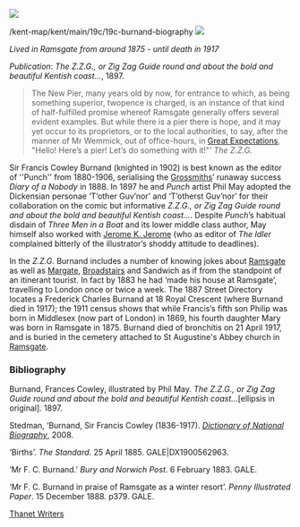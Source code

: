 <a href="https://dev.visual-essays.app"><img src="https://dev-visual-essays.netlify.app/images/ve-button.png"></a> <param ve-config title=" " author=" " layout="vtl" banner=" ">

<param ve-map primary center="Q" zoom="10">
<param ve-image url="" label="" attribution="">
<param ve-entity eid="Q" aliases="">

/kent-map/kent/main/19c/19c-burnand-biography
<a href="https://dev.visual-essays.app"><img src="https://dev-visual-essays.netlify.app/images/ve-button.png"></a> <param ve-config title=" F. C. Burnand (1836-1917)" author="Professor Carolyn Oulton" layout="vtl" banner="https://upload.wikimedia.org/wikipedia/commons/b/b4/Robert_Jacob_Hamerton_-_Poster_for_F._C._Burnand_and_Arthur_Sullivan%27s_The_Contrabandista.jpg">

<param ve-entity eid="Q736439" aliases="Ramsgate">
<param ve-entity eid="Q618045" aliases="Margate">
<param ve-entity eid="Q922739" aliases="Broadstairs">
<param ve-entity eid="Q26163" aliases="Sandwich">
<param ve-entity eid="Q 106436730" aliases=" 18 Royal Crescent">

*Lived in Ramsgate from around 1875 - until death in 1917*
<param ve-image url="https://upload.wikimedia.org/wikipedia/commons/e/e8/Portrait_of_F._C._Burnand.jpg" label="Portrait of F. C. Burnand.jpg" attribution="Elliott & Fry, Public domain, via Wikimedia Commons">

*Publication*: _The Z.Z.G., or Zig Zag Guide round and about the bold and beautiful Kentish coast…_, 1897. 

>The New Pier, many years old by now, for entrance to which, as being something superior, twopence is charged, is an instance of that kind of half-fulfilled promise whereof Ramsgate generally offers several evident examples. But while there is a pier there is hope, and it may yet occur to its proprietors, or to the local authorities, to say, after the manner of Mr Wemmick, out of office-hours, in [Great Expectations](/dickens/great-expectations-curated-walk), "Hello! Here’s a pier! Let’s do something with it!"’ _The Z.Z.G._
<param ve-map primary center="Q736439" zoom="10">
<param ve-image url="https://upload.wikimedia.org/wikipedia/commons/7/71/West_Pier_light%2C_Ramsgate_-_geograph.org.uk_-_155132.jpg" label="West Pier light, Ramsgate - geograph.org.uk - 155132.jpg" attribution="Penny Mayes / West Pier light, Ramsgate">

Sir Francis Cowley Burnand (knighted in 1902) is best known as the editor of ''Punch'' from 1880-1906, serialising the [Grossmiths](/19c/19c-grossmith-biography)’ runaway success _Diary of a Nobody_ in 1888. In 1897 he and _Punch_ artist Phil May adopted the Dickensian personae ‘T’other Guv’nor’ and ‘T’otherst Guv’nor’ for their collaboration on the comic but informative _Z.Z.G., or Zig Zag Guide round and about the bold and beautiful Kentish coast…_. Despite _Punch_’s habitual disdain of _Three Men in a Boat_ and its lower middle class author, May himself also worked with [Jerome K. Jerome](/19c/19c-jerome-biography) (who as editor of _The Idler_ complained bitterly of the illustrator’s shoddy attitude to deadlines).
<param ve-image url="https://upload.wikimedia.org/wikipedia/commons/7/79/The_ZZG_or_Zig_Zag_guide_round_and_about_the_bold_and_beautiful_Kentish_Coast_%28IA_zzgorzigzagguide00burn%29.pdf" label="The ZZG or Zig Zag guide round and about the bold and beautiful Kentish Coast (IA zzgorzigzagguide00burn).pdf" attribution="Burnand, F. C. (Francis Cowley), Sir, 1836-1917, Public domain, via Wikimedia Commons">

In the _Z.Z.G._ Burnand includes a number of knowing jokes about [Ramsgate](/dickens/19c-ramsgate) as well as [Margate](/dickens/19c-margate), [Broadstairs](/dickens/broadstairs-19th-century) and Sandwich as if from the standpoint of an itinerant tourist. In fact by 1883 he had ‘made his house at Ramsgate’, travelling to London once or twice a week. The 1887 Street Directory locates a Frederick Charles Burnand at 18 Royal Crescent (where Burnand died in 1917); the 1911 census shows that while Francis’s fifth son Philip was born in Middlesex (now part of London) in 1869, his fourth daughter Mary was born in Ramsgate in 1875.  Burnand died of bronchitis on 21 April 1917, and is buried in the cemetery attached to St Augustine's Abbey church in [Ramsgate](/dickens/19c-ramsgate).
<param ve-map primary center="Q9033431" zoom="10">

### Bibliography

Burnand, Frances Cowley, illustrated by Phil May. _The Z.Z.G., or Zig Zag Guide round and about the bold and beautiful Kentish coast…_[ellipsis in original]. 1897.

Stedman, ‘Burnand, Sir Francis Cowley (1836-1917). [_Dictionary of National Biography_](https://doi.org/10.1093/ref:odnb/32183), 2008. 

‘Births’. _The Standard_. 25 April 1885. GALE|DX1900562963.

‘Mr F. C. Burnand.’ _Bury and Norwich Post_. 6 February 1883. GALE.

‘Mr F. C. Burnand in praise of Ramsgate as a winter resort’. _Penny Illustrated Paper_. 15 December 1888. p379. GALE.

[Thanet Writers](https://thanetwriters.com/feature/spotlight/thanet-writers-spotlight-francis-burnand/)

